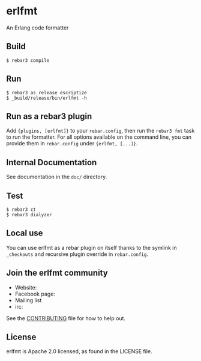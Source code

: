 # erlfmt

An Erlang code formatter

## Build

    $ rebar3 compile

## Run

    $ rebar3 as release escriptize
    $ _build/release/bin/erlfmt -h

## Run as a rebar3 plugin

Add `{plugins, [erlfmt]}` to your `rebar.config`, then run the `rebar3 fmt` task to
run the formatter. For all options available on the command line, you can provide them
in `rebar.config` under `{erlfmt, [...]}`.

## Internal Documentation
See documentation in the `doc/` directory.

## Test

    $ rebar3 ct
    $ rebar3 dialyzer

## Local use

You can use erlfmt as a rebar plugin on itself thanks to the symlink in `_checkouts` and
recursive plugin override in `rebar.config`.

## Join the erlfmt community
* Website:
* Facebook page:
* Mailing list
* irc:

See the [CONTRIBUTING](CONTRIBUTING.md) file for how to help out.

## License
erlfmt is Apache 2.0 licensed, as found in the LICENSE file.
